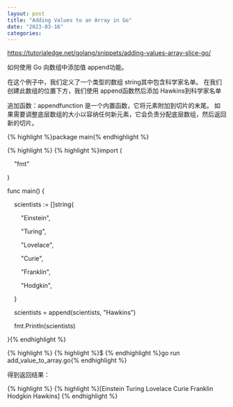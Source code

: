 ```yaml
---
layout: post
title: "Adding Values to an Array in Go"
date: "2023-03-16"
categories: 
---
```

<p><a href="https://tutorialedge.net/golang/snippets/adding-values-array-slice-go/">https://tutorialedge.net/golang/snippets/adding-values-array-slice-go/</a></p>

<p>如何使用 Go 向数组中添加值 append功能。</p>

<p>在这个例子中，我们定义了一个类型的数组 string其中包含科学家名单。 在我们创建此数组的位置下方，我们使用 append函数然后添加 Hawkins到科学家名单</p>

<p>追加函数：appendfunction 是一个内置函数，它将元素附加到切片的末尾。 如果需要调整底层数组的大小以容纳任何新元素，它会负责分配底层数组，然后返回新的切片。</p>

<p>{% highlight %}package main{% endhighlight %}</p>

{% highlight %}
{% highlight %}import (

&nbsp;&nbsp;&nbsp; &quot;fmt&quot;

)

func main() {

&nbsp;&nbsp;&nbsp; scientists := []string{

&nbsp;&nbsp;&nbsp;&nbsp;&nbsp;&nbsp;&nbsp; &quot;Einstein&quot;,

&nbsp;&nbsp;&nbsp;&nbsp;&nbsp;&nbsp;&nbsp; &quot;Turing&quot;,

&nbsp;&nbsp;&nbsp;&nbsp;&nbsp;&nbsp;&nbsp; &quot;Lovelace&quot;,

&nbsp;&nbsp;&nbsp;&nbsp;&nbsp;&nbsp;&nbsp; &quot;Curie&quot;,

&nbsp;&nbsp;&nbsp;&nbsp;&nbsp;&nbsp;&nbsp; &quot;Franklin&quot;,

&nbsp;&nbsp;&nbsp;&nbsp;&nbsp;&nbsp;&nbsp; &quot;Hodgkin&quot;,

&nbsp;&nbsp;&nbsp; }

&nbsp;&nbsp;&nbsp; scientists = append(scientists, &quot;Hawkins&quot;)

&nbsp;&nbsp;&nbsp; fmt.Println(scientists)



}{% endhighlight %}

{% highlight %}
{% highlight %}$&nbsp;{% endhighlight %}go run add_value_to_array.go{% endhighlight %}

<p>得到返回结果：</p>

{% highlight %}
{% highlight %}[Einstein Turing Lovelace Curie Franklin Hodgkin Hawkins] {% endhighlight %}

